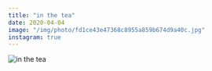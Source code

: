 ```yaml
---
title: "in the tea"
date: 2020-04-04
image: "/img/photo/fd1ce43e47368c8955a859b674d9a40c.jpg"
instagram: true
---
```


![in the tea](/img/photo/fd1ce43e47368c8955a859b674d9a40c.jpg)
